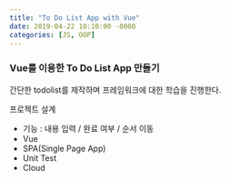 ```yaml
---
title: "To Do List App with Vue"
date: 2019-04-22 10:10:00 -0000
categories: [JS, OOP]
---
```


### Vue를 이용한 To Do List App 만들기

간단한 todolist를 제작하며 프레임워크에 대한 학습을 진행한다.

프로젝트 설계

- 기능 : 내용 입력 / 완료 여부 / 순서 이동
- Vue
- SPA(Single Page App)
- Unit Test
- Cloud
